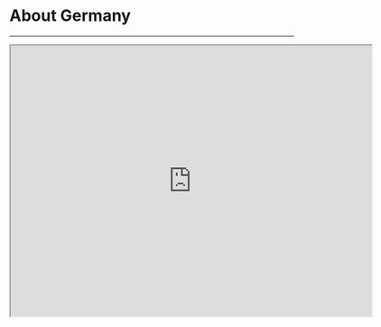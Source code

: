 <h1>About Germany</h1>
<hr>

<iframe src="https://www.google.com/maps/d/embed?mid=1aiuhXbOG6-oF2fJNSWchCdQk3vs" width="640" height="480"></iframe>

